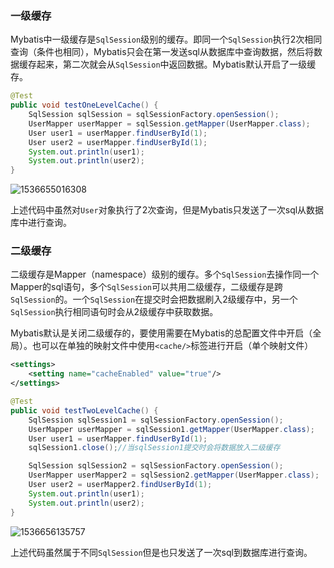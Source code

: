 ### 一级缓存

Mybatis中一级缓存是`SqlSession`级别的缓存。即同一个`SqlSession`执行2次相同查询（条件也相同），Mybatis只会在第一发送sql从数据库中查询数据，然后将数据缓存起来，第二次就会从`SqlSession`中返回数据。Mybatis默认开启了一级缓存。

~~~java
@Test
public void testOneLevelCache() {
    SqlSession sqlSession = sqlSessionFactory.openSession();
    UserMapper userMapper = sqlSession.getMapper(UserMapper.class);
    User user1 = userMapper.findUserById(1);
    User user2 = userMapper.findUserById(1);
    System.out.println(user1);
    System.out.println(user2);
}
~~~

![1536655016308](D:\GitRepositories\Article\Article\Images\Mybatis缓存1.png)



上述代码中虽然对`User`对象执行了2次查询，但是Mybatis只发送了一次sql从数据库中进行查询。

### 二级缓存

二级缓存是Mapper（namespace）级别的缓存。多个`SqlSession`去操作同一个Mapper的sql语句，多个`SqlSession`可以共用二级缓存，二级缓存是跨`SqlSession`的。一个`SqlSession`在提交时会把数据刷入2级缓存中，另一个`SqlSession`执行相同语句时会从2级缓存中获取数据。

Mybatis默认是关闭二级缓存的，要使用需要在Mybatis的总配置文件中开启（全局）。也可以在单独的映射文件中使用`<cache/>`标签进行开启（单个映射文件）

~~~xml
<settings>
    <setting name="cacheEnabled" value="true"/>
</settings>
~~~

~~~java
@Test
public void testTwoLevelCache() {
    SqlSession sqlSession1 = sqlSessionFactory.openSession();
    UserMapper userMapper = sqlSession1.getMapper(UserMapper.class);
    User user1 = userMapper.findUserById(1);
    sqlSession1.close();//当sqlSession1提交时会将数据放入二级缓存

    SqlSession sqlSession2 = sqlSessionFactory.openSession();
    UserMapper userMapper2 = sqlSession2.getMapper(UserMapper.class);
    User user2 = userMapper2.findUserById(1);
    System.out.println(user1);
    System.out.println(user2);
}
~~~

![1536656135757](D:\GitRepositories\Article\Article\Images\Mybatis缓存2.png)

上述代码虽然属于不同`SqlSession`但是也只发送了一次sql到数据库进行查询。

   